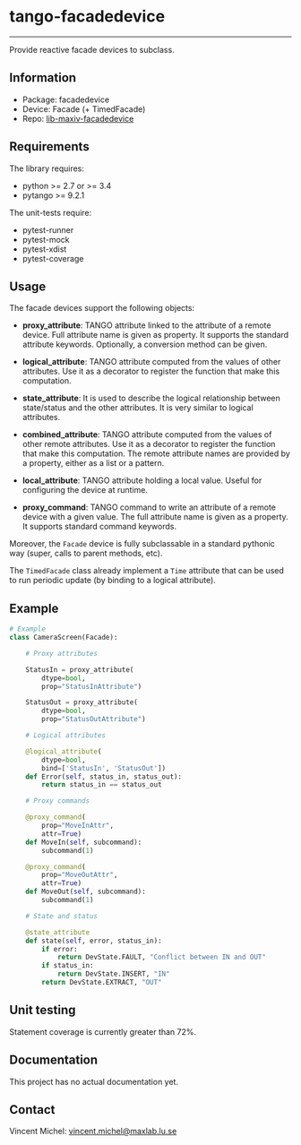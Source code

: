 tango-facadedevice
==================
***

Provide reactive facade devices to subclass.

Information
-----------

 - Package: facadedevice
 - Device:  Facade (+ TimedFacade)
 - Repo:    [lib-maxiv-facadedevice][repo]

[repo]: https://github.com/MaxIV-KitsControls/lib-maxiv-facadedevice.git

Requirements
------------

The library requires:

 - python >= 2.7 or >= 3.4
 - pytango >= 9.2.1

The unit-tests require:

 - pytest-runner
 - pytest-mock
 - pytest-xdist
 - pytest-coverage


Usage
-----

The facade devices support the following objects:

- **proxy_attribute**: TANGO attribute linked to the attribute of a remote
  device. Full attribute name is given as property. It supports the
  standard attribute keywords. Optionally, a conversion method can be given.

- **logical_attribute**: TANGO attribute computed from the values of other
  attributes. Use it as a decorator to register the function that make this
  computation.

- **state_attribute**: It is used to describe the logical relationship between
  state/status and the other attributes. It is very similar to logical attributes.

- **combined_attribute**: TANGO attribute computed from the values of other
  remote attributes. Use it as a decorator to register the function that make
  this computation. The remote attribute names are provided by a property,
  either as a list or a pattern.

- **local_attribute**: TANGO attribute holding a local value. Useful for configuring
  the device at runtime.

- **proxy_command**: TANGO command to write an attribute of a remote device
  with a given value. The full attribute name is given as a property. It
  supports standard command keywords.

Moreover, the `Facade` device is fully subclassable in a standard pythonic way
(super, calls to parent methods, etc).

The `TimedFacade` class already implement a `Time` attribute that can be used
to run periodic update (by binding to a logical attribute).


Example
-------

```python
# Example
class CameraScreen(Facade):

    # Proxy attributes

    StatusIn = proxy_attribute(
	    dtype=bool,
        prop="StatusInAttribute")

    StatusOut = proxy_attribute(
        dtype=bool,
        prop="StatusOutAttribute")

    # Logical attributes

    @logical_attribute(
		dtype=bool,
		bind=['StatusIn', 'StatusOut'])
    def Error(self, status_in, status_out):
        return status_in == status_out

    # Proxy commands

    @proxy_command(
        prop="MoveInAttr",
        attr=True)
	def MoveIn(self, subcommand):
		subcommand(1)

    @proxy_command(
        prop="MoveOutAttr",
        attr=True)
	def MoveOut(self, subcommand):
	    subcommand(1)

    # State and status

	@state_attribute
    def state(self, error, status_in):
        if error:
            return DevState.FAULT, "Conflict between IN and OUT"
		if status_in:
            return DevState.INSERT, "IN"
        return DevState.EXTRACT, "OUT"

```

Unit testing
------------

Statement coverage is currently greater than 72%.


Documentation
-------------

This project has no actual documentation yet.


Contact
-------

Vincent Michel: vincent.michel@maxlab.lu.se
